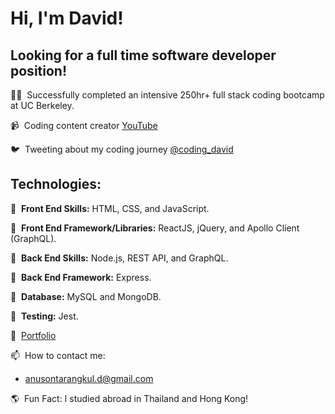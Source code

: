 # Hi, I'm David!

## **Looking for a full time software developer position!**

👨‍💻&nbsp; Successfully completed an intensive 250hr+ full stack coding bootcamp at UC Berkeley.

📹&nbsp; Coding content creator [YouTube](https://www.youtube.com/channel/UCYBwball06AdVuaHeH7adVw?view_as=subscriber)

🐦&nbsp; Tweeting about my coding journey [@coding_david](https://twitter.com/coding_david)

## Technologies: 

🔹&nbsp;  **Front End Skills:** HTML, CSS, and JavaScript.

🔸&nbsp;  **Front End Framework/Libraries:**  ReactJS, jQuery, and Apollo Client (GraphQL).

🔹&nbsp;  **Back End Skills:** Node.js, REST API, and GraphQL.

🔸&nbsp;  **Back End Framework:** Express.

🔹&nbsp;  **Database:** MySQL and MongoDB.

🔸&nbsp;  **Testing:** Jest.

📘&nbsp; [Portfolio](https://anusontarangkul.netlify.app/)

📫&nbsp; How to contact me:

- anusontarangkul.d@gmail.com

🌎&nbsp; Fun Fact: I studied abroad in Thailand and Hong Kong!
